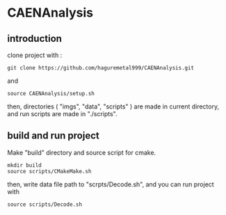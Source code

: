 # CAENAnalysis

## introduction
clone project with :
```
git clone https://github.com/haguremetal999/CAENAnalysis.git
```
and 
```
source CAENAnalysis/setup.sh
```
then, directories ( "imgs", "data", "scripts" ) are made in current directory, and run scripts are made in "./scripts".

## build and run project
Make "build" directory and source script for cmake.
```
mkdir build
source scripts/CMakeMake.sh
```
then, write data file path to "scrpts/Decode.sh", and you can run project with 
```
source scripts/Decode.sh
```

